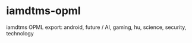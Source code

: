 # iamdtms-opml
iamdtms OPML export: 
android, future / AI, gaming, hu, science, security, technology
